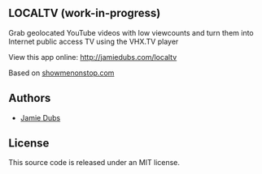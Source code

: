 ## LOCALTV (work-in-progress)

Grab geolocated YouTube videos with low viewcounts and turn them into Internet public access TV using the VHX.TV player

View this app online: <http://jamiedubs.com/localtv>

Based on [showmenonstop.com](http://github.com/jamiew/nonstoptv)


## Authors

* [Jamie Dubs](http://jamiedubs.com)


## License

This source code is released under an MIT license.
